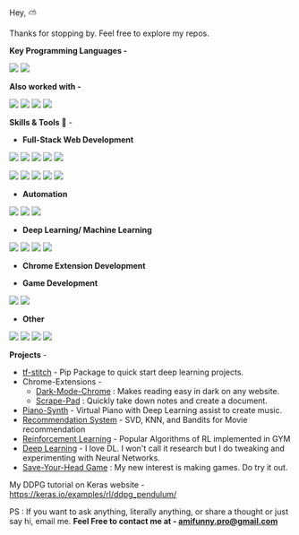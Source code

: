 Hey, :partly_sunny:

Thanks for stopping by. Feel free to explore my repos.

**Key Programming Languages -**
<p>
<img src="https://img.shields.io/static/v1?label=&message=Javascipt&style=flat-square&color=5400ff"/>
<img src="https://img.shields.io/static/v1?label=&message=Python&style=flat-square&color=5400ff"/>
</p>
	
**Also worked with -**
<p>
<img src="https://img.shields.io/static/v1?label=&message=C&style=flat-square&color=0445af"/>
<img src="https://img.shields.io/static/v1?label=&message=C%2B%2B&style=flat-square&color=0445af"/>
<img src="https://img.shields.io/static/v1?label=&message=C%23&style=flat-square&color=0445af"/>
<img src="https://img.shields.io/static/v1?label=&message=Python&style=flat-square&color=0445af"/>
</p>

**Skills & Tools :rocket:** -

- **Full-Stack Web Development**
<p>
<img src="https://img.shields.io/static/v1?label=&message=React&style=flat-square&color=009662"/>
<img src="https://img.shields.io/static/v1?label=&message=Flask&style=flat-square&color=009662"/>
<img src="https://img.shields.io/static/v1?label=&message=MySQL&style=flat-square&color=009662"/>
<img src="https://img.shields.io/static/v1?label=&message=Node.js&style=flat-square&color=009662"/>
<img src="https://img.shields.io/static/v1?label=&message=MongoDB&style=flat-square&color=009662"/>
</p>
<p>
<img src="https://img.shields.io/static/v1?label=&message=jQuery&style=flat-square&color=009662"/>
<img src="https://img.shields.io/static/v1?label=&message=HTML/CSS&style=flat-square&color=009662"/>
<img src="https://img.shields.io/static/v1?label=&message=SASS&style=flat-square&color=009662"/>
<img src="https://img.shields.io/static/v1?label=&message=oAuth&style=flat-square&color=009662"/>
<img src="https://img.shields.io/static/v1?label=&message=RESTful%20API&style=flat-square&color=009662"/>
</p> 
 
 - **Automation**
 <p>
 <img src="https://img.shields.io/static/v1?label=&message=Selenium&style=flat-square&color=fa5456"/>
 <img src="https://img.shields.io/static/v1?label=&message=BeautifulSoup&style=flat-square&color=fa5456"/>
 <img src="https://img.shields.io/static/v1?label=&message=Twilio&style=flat-square&color=fa5456"/>
 </p>
 
 - **Deep Learning/ Machine Learning**
 <p>
 <img src="https://img.shields.io/static/v1?label=&message=Tensorflow&style=flat-square&color=d65d2a"/>
 <img src="https://img.shields.io/static/v1?label=&message=Numpy&style=flat-square&color=d65d2a"/>
 <img src="https://img.shields.io/static/v1?label=&message=Pandas&style=flat-square&color=d65d2a"/>
 <img src="https://img.shields.io/static/v1?label=&message=Scikit-learn&style=flat-square&color=d65d2a" />
 </p>
 
 - **Chrome Extension Development**
 
 - **Game Development**
<p>
<img src="https://img.shields.io/static/v1?label=&message=PyGame&style=flat-square&color=ca0989"/>
<img src="https://img.shields.io/static/v1?label=&message=Unity3D&style=flat-square&color=ca0989"/>
</p>

 - **Other**
<p> 
<img src="https://img.shields.io/static/v1?label=&message=CI/CD&style=flat-square&color=008bd7"/>
<img src="https://img.shields.io/static/v1?label=&message=Git&style=flat-square&color=008bd7"/>
<img src="https://img.shields.io/static/v1?label=&message=AWS&style=flat-square&color=008bd7" />
<img src="https://img.shields.io/static/v1?label=&message=Docker&style=flat-square&color=008bd7" />
</p>

**Projects** - 

 - [tf-stitch](https://github.com/amifunny/tf-stitch) -  Pip Package to quick start deep learning projects.
 - Chrome-Extensions -
	 - [Dark-Mode-Chrome](https://github.com/amifunny/Dark_Mode_Chrome) : Makes reading easy in dark on any website.
	- [Scrape-Pad](https://github.com/amifunny/Scrape-Pad-Browser-Extension) : Quickly take down notes and create a document.
- [Piano-Synth](https://github.com/amifunny/Piano-Synth) - Virtual Piano with Deep Learning assist to create music.
- [Recommendation System](https://github.com/amifunny/likely) - SVD, KNN, and Bandits for Movie recommendation
- [Reinforcement Learning](https://github.com/amifunny/Reinforce_Adventure) - Popular Algorithms of RL implemented in GYM
- [Deep Learning](https://github.com/amifunny/Deep-Learning-Notebook) - I love DL. I won't call it research but I do tweaking and experimenting with Neural Networks.
- [Save-Your-Head Game](https://github.com/amifunny/Save-Your-Head) : My new interest is making games. Do try it out.

My DDPG tutorial on Keras website - https://keras.io/examples/rl/ddpg_pendulum/

PS : If you want to ask anything, literally anything, or share a thought or just say hi, email me.
**Feel Free to contact me at - amifunny.pro@gmail.com** 
